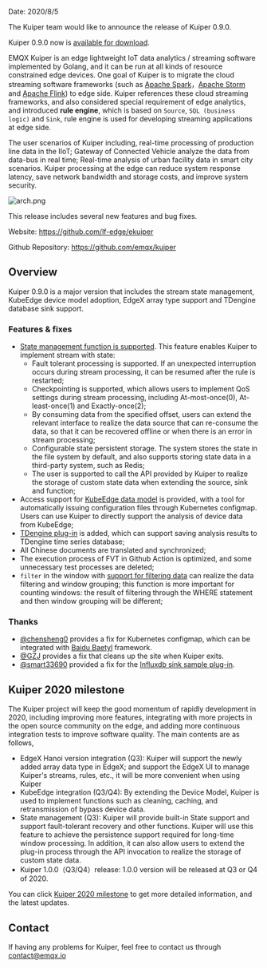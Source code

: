 Date: 2020/8/5

The Kuiper team would like to announce the release of Kuiper 0.9.0. 

Kuiper 0.9.0 now is [available for download](https://github.com/emqx/kuiper/releases/tag/0.9.0).

EMQX Kuiper is an edge lightweight IoT data analytics / streaming software implemented by Golang, and it can be run at all kinds of resource constrained edge devices. One goal of Kuiper is to migrate the cloud streaming software frameworks (such as [Apache Spark](https://spark.apache.org/)，[Apache Storm](https://storm.apache.org/) and [Apache Flink](https://flink.apache.org/)) to edge side. Kuiper references these cloud streaming frameworks, and also considered special requirement of edge analytics, and introduced **rule engine**, which is based on `Source`, `SQL (business logic)` and `Sink`, rule engine is used for developing streaming applications at edge side.

The user scenarios of Kuiper including, real-time processing of production line data in the IIoT; Gateway of Connected Vehicle analyze the data from data-bus in real time; Real-time analysis of urban facility data in smart city scenarios. Kuiper processing at the edge can reduce system response latency, save network bandwidth and storage costs, and improve system security.

![arch.png](https://static.emqx.net/images/ee1e8ac493f59310cab642a6948f6af5.png)

This release includes several new features and bug fixes.

Website: <https://github.com/lf-edge/ekuiper>

Github Repository: <https://github.com/emqx/kuiper>

## Overview

Kuiper 0.9.0 is a major version that includes the stream state management, KubeEdge device model adoption,  EdgeX array type support and TDengine database sink support.

### Features & fixes

- [State management function is supported](https://github.com/emqx/kuiper/blob/develop/docs/zh_CN/rules/state_and_fault_tolerance.md). This feature enables Kuiper to implement stream with state:
  - Fault tolerant processing is supported. If an unexpected interruption occurs during stream processing, it can be resumed after the rule is restarted;
  - Checkpointing is supported, which allows users to implement QoS settings during stream processing, including At-most-once(0), At-least-once(1) and Exactly-once(2);
  - By consuming data from the specified offset, users can extend the relevant interface to realize the data source that can  re-consume the data, so that it can be recovered offline or when there is an error in stream processing;
  - Configurable state persistent storage. The system stores the state in the file system by default, and also supports storing state data in a third-party system, such as Redis;
  - The user is supported to call the API provided by Kuiper to realize the storage of custom state data when extending the source, sink and function;
- Access support for [KubeEdge data model](https://github.com/lf-edge/ekuiper/blob/master/docs/en_US/rules/sources/mqtt.md#kubeedgeversion) is provided, with a tool for automatically issuing configuration files through Kubernetes configmap. Users can use Kuiper to directly support the analysis of device data from KubeEdge;
- [TDengine plug-in](https://github.com/emqx/kuiper/blob/master/docs/en_US/plugins/sinks/taos.md) is added, which can support saving analysis results to TDengine time series database;
- All Chinese documents are translated and synchronized;
- The execution process of FVT in Github Action is optimized, and some unnecessary test processes are deleted;
- `filter` in the window with [support for filtering data](https://github.com/emqx/kuiper/blob/cfbdf6503e7e63e0680d038cb06aece0415f91a0/docs/en_US/sqls/windows.md#filter-window-inputs) can realize the data filtering and window grouping; this function is more important for counting windows: the result of filtering through the WHERE statement and then window grouping will be different;

### Thanks

- [@chensheng0](https://github.com/emqx/kuiper/commits?author=chensheng0) provides a fix for Kubernetes configmap, which can be integrated with [Baidu Baetyl](https://github.com/baetyl/baetyl) framework.
- [@GZJ](https://github.com/emqx/kuiper/commits?author=GZJ) provides a fix that cleans up the site when Kuiper exits.
- [@smart33690](https://github.com/smart33690) provided a fix for the [Influxdb sink sample plug-in](https://github.com/emqx/kuiper/blob/master/docs/zh_CN/plugins/sinks/influxdb.md).

## Kuiper 2020 milestone

The Kuiper project will keep the good momentum of rapidly development in 2020, including improving more features, integrating with more projects in the open source community on the edge, and adding more continuous integration tests to improve software quality. The main contents are as follows,

- EdgeX Hanoi version integration (Q3): Kuiper will support the newly added array data type in EdgeX; and support the EdgeX UI to manage Kuiper's streams, rules, etc., it will be more convenient when using Kuiper
- KubeEdge integration (Q3/Q4): By extending the Device Model, Kuiper is used to implement functions such as cleaning, caching, and retransmission of bypass device data. 
- State management (Q3): Kuiper will provide built-in State support and support fault-tolerant recovery and other functions. Kuiper will use this feature to achieve the persistence support required for long-time window processing. In addition, it can also allow users to extend the plug-in process through the API invocation to realize the storage of custom state data.
- Kuiper 1.0.0（Q3/Q4）release: 1.0.0 version will be released at Q3 or Q4 of 2020.

You can click [Kuiper 2020 milestone](https://github.com/emqx/kuiper/projects/1) to get more detailed information, and the latest updates.

## Contact

If having any problems for Kuiper, feel free to contact us through [contact@emqx.io](mailto:contact@emqx.io)
